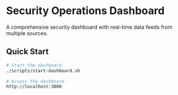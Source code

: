 # Security Operations Dashboard

A comprehensive security dashboard with real-time data feeds from multiple sources.

## Quick Start

```bash
# Start the dashboard
./scripts/start-dashboard.sh

# Access the dashboard
http://localhost:3000
